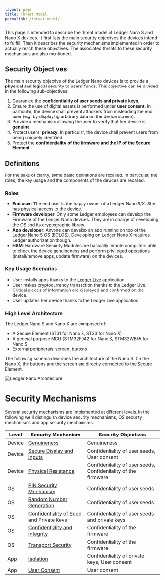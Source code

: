 ```yaml
---
layout: page
title: Threat Model
permalink: /threat-model/
---
```


This page is intended to describe the threat model of Ledger Nano S and Nano X devices. It first lists the main security objectives the devices intend to fulfill. Then it describes the security mechanisms implemented in order to actually reach these objectives. The associated threats to these security mechanisms are also mentioned.

## Security Objectives

The main security objective of the Ledger Nano devices is to provide a **physical and logical** security to users' funds. This objective can be divided in the following sub-objectives:
1. Guarantee the **confidentiality of user seeds and private keys**.
2. Ensure the use of digital assets is performed under **user consent**. In particular, the device shall prevent attackers from misleading the end user (e.g. by displaying arbitrary data on the device screen).
3. Provide a mechanism allowing the user to verify that her device is **genuine**.
4. Protect users' **privacy**. In particular, the device shall prevent users from being uniquely identified.
5. Protect the **confidentiality of the firmware and the IP of the Secure Element**.

## Definitions

For the sake of clarity, some basic definitions are recalled. In particular, the roles, the key usage and the components of the devices are recalled.

### Roles

- **End user**: The end user is the happy owner of a Ledger Nano S/X. She has physical access to the device.
- **Firmware developer**: Only some Ledger employees can develop the Firmware of the Ledger Nano devices. They are in charge of developing the OS and its cryptographic library.
- **App developer**: Anyone can develop an app running on top of the Ledger Nano S OS (BOLOS). Developing on Ledger Nano X requires Ledger authorization though.
- **HSM**: Hardware Security Modules are basically remote computers able to check the device genuineness and perform privileged operations (install/remove apps, update firmware) on the devices.

### Key Usage Scenarios

- User installs apps thanks to the [Ledger Live](https://www.ledger.com/ledger-live) application.
- User makes cryptocurrency transaction thanks to the Ledger Live. Critical pieces of information are displayed and confirmed on the device.
- User updates her device thanks to the Ledger Live application.

### High Level Architecture

The Ledger Nano S and Nano X are composed of:

- A Secure Element (ST31 for Nano S, ST33 for Nano X)
- A general purpose MCU (STM32F042 for Nano S, STM32WB55 for Nano S)
- External peripherals: screen, buttons

The following schema describes the architecture of the Nano S. On the Nano X,
the buttons and the screen are directly connected to the Secure Element.

![Ledger Nano Architecture](architecture.png)


# Security Mechanisms

Several security mechanisms are implemented at different levels. In the following we'll distinguish device security mechanisms, OS security mechanisms and app security mechanisms.

| Level  | Security Mechanism                                           | Security Objectives                                          |
| ------ | ------------------------------------------------------------ | ------------------------------------------------------------ |
| Device | [Genuineness](device-genuineness/)                         | Genuineness                                                  |
| Device | [Secure Display and Inputs](device-secure-display-and-inputs/) | Confidentiality of user seeds, User consent                  |
| Device | [Physical Resistance](device-physical-resistance/)         | Confidentiality of user seeds, Confidentiality of the firmware |
| OS     | [PIN Security Mechanism](os-pin-security-mechanism/)       | Confidentiality of user seeds                                |
| OS     | [Random Number Generation](os-random-number-generation/)   | Confidentiality of user seeds                                |
| OS     | [Confidentiality of Seed and Private Keys](os-seed-confidentiality/) | Confidentiality of user seeds and private keys               |
| OS     | [Confidentiality and Integrity](os-confidentiality-and-integrity/) | Confidentiality of the firmware                              |
| OS     | [Transport Security](os-transport-security/)               | Confidentiality of the firmware                              |
| App    | [Isolation](app-isolation/)                                | Confidentiality of private keys, User consent                |
| App    | [User Consent](app-user-consent/)                          | User consent                                                 |
